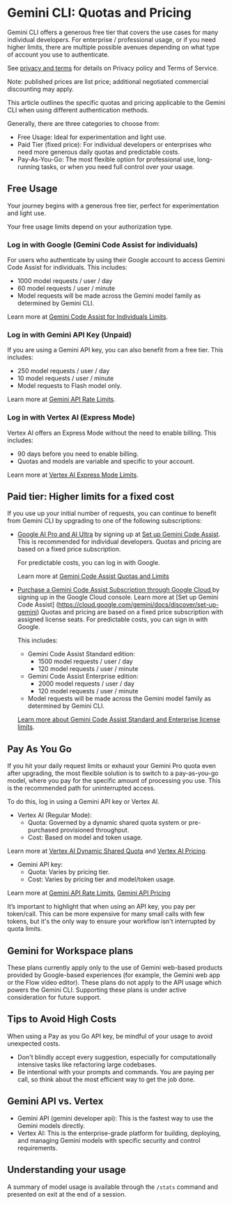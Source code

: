 # Gemini CLI: Quotas and Pricing

Gemini CLI offers a generous free tier that covers the use cases for many individual developers. For enterprise / professional usage, or if you need higher limits, there are multiple possible avenues depending on what type of account you use to authenticate.

See [privacy and terms](./tos-privacy.md) for details on Privacy policy and Terms of Service.

Note: published prices are list price; additional negotiated commercial discounting may apply.

This article outlines the specific quotas and pricing applicable to the Gemini CLI when using different authentication methods.

Generally, there are three categories to choose from:

- Free Usage: Ideal for experimentation and light use.
- Paid Tier (fixed price): For individual developers or enterprises who need more generous daily quotas and predictable costs.
- Pay-As-You-Go: The most flexible option for professional use, long-running tasks, or when you need full control over your usage.

## Free Usage

Your journey begins with a generous free tier, perfect for experimentation and light use.

Your free usage limits depend on your authorization type.

### Log in with Google (Gemini Code Assist for individuals)

For users who authenticate by using their Google account to access Gemini Code Assist for individuals. This includes:

- 1000 model requests / user / day
- 60 model requests / user / minute
- Model requests will be made across the Gemini model family as determined by Gemini CLI.

Learn more at [Gemini Code Assist for Individuals Limits](https://developers.google.com/gemini-code-assist/resources/quotas#quotas-for-agent-mode-gemini-cli).

### Log in with Gemini API Key (Unpaid)

If you are using a Gemini API key, you can also benefit from a free tier. This includes:

- 250 model requests / user / day
- 10 model requests / user / minute
- Model requests to Flash model only.

Learn more at [Gemini API Rate Limits](https://ai.google.dev/gemini-api/docs/rate-limits).

### Log in with Vertex AI (Express Mode)

Vertex AI offers an Express Mode without the need to enable billing. This includes:

- 90 days before you need to enable billing.
- Quotas and models are variable and specific to your account.

Learn more at [Vertex AI Express Mode Limits](https://cloud.google.com/vertex-ai/generative-ai/docs/start/express-mode/overview#quotas).

## Paid tier: Higher limits for a fixed cost

If you use up your initial number of requests, you can continue to benefit from Gemini CLI by upgrading to one of the following subscriptions:

- [Google AI Pro and AI Ultra](https://cloud.google.com/products/gemini/pricing) by signing up at [Set up Gemini Code Assist](https://goo.gle/set-up-gemini-code-assist). This is recommended for individual developers. Quotas and pricing are based on a fixed price subscription. 

    For predictable costs, you can log in with Google.
    
    Learn more at [Gemini Code Assist Quotas and Limits](https://developers.google.com/gemini-code-assist/resources/quotas)

- [Purchase a Gemini Code Assist Subscription through Google Cloud ](https://cloud.google.com/gemini/docs/codeassist/overview) by signing up in the Google Cloud console. Learn more at [Set up Gemini Code Assist] (https://cloud.google.com/gemini/docs/discover/set-up-gemini) Quotas and pricing are based on a fixed price subscription with assigned license seats. For predictable costs, you can sign in with Google.

    This includes:
    - Gemini Code Assist Standard edition:
      - 1500 model requests / user / day
      - 120 model requests / user / minute
    - Gemini Code Assist Enterprise edition:
      - 2000 model requests / user / day
      - 120 model requests / user / minute
    - Model requests will be made across the Gemini model family as determined by Gemini CLI.

    [Learn more about Gemini Code Assist Standard and Enterprise license limits](https://developers.google.com/gemini-code-assist/resources/quotas#quotas-for-agent-mode-gemini-cli).

## Pay As You Go

If you hit your daily request limits or exhaust your Gemini Pro quota even after upgrading, the most flexible solution is to switch to a pay-as-you-go model, where you pay for the specific amount of processing you use. This is the recommended path for uninterrupted access.

To do this, log in using a Gemini API key or Vertex AI.

- Vertex AI (Regular Mode):
  - Quota: Governed by a dynamic shared quota system or pre-purchased provisioned throughput.
  - Cost: Based on model and token usage.

Learn more at [Vertex AI Dynamic Shared Quota](https://cloud.google.com/vertex-ai/generative-ai/docs/resources/dynamic-shared-quota) and [Vertex AI Pricing](https://cloud.google.com/vertex-ai/pricing).

- Gemini API key:
  - Quota: Varies by pricing tier.
  - Cost: Varies by pricing tier and model/token usage.

Learn more at [Gemini API Rate Limits](https://ai.google.dev/gemini-api/docs/rate-limits), [Gemini API Pricing](https://ai.google.dev/gemini-api/docs/pricing)

It’s important to highlight that when using an API key, you pay per token/call. This can be more expensive for many small calls with few tokens, but it's the only way to ensure your workflow isn't interrupted by quota limits.

## Gemini for Workspace plans

These plans currently apply only to the use of Gemini web-based products provided by Google-based experiences (for example, the Gemini web app or the Flow video editor). These plans do not apply to the API usage which powers the Gemini CLI. Supporting these plans is under active consideration for future support.

## Tips to Avoid High Costs

When using a Pay as you Go API key, be mindful of your usage to avoid unexpected costs.

- Don't blindly accept every suggestion, especially for computationally intensive tasks like refactoring large codebases.
- Be intentional with your prompts and commands. You are paying per call, so think about the most efficient way to get the job done.

## Gemini API vs. Vertex

- Gemini API (gemini developer api): This is the fastest way to use the Gemini models directly.
- Vertex AI: This is the enterprise-grade platform for building, deploying, and managing Gemini models with specific security and control requirements.

## Understanding your usage

A summary of model usage is available through the `/stats` command and presented on exit at the end of a session.
